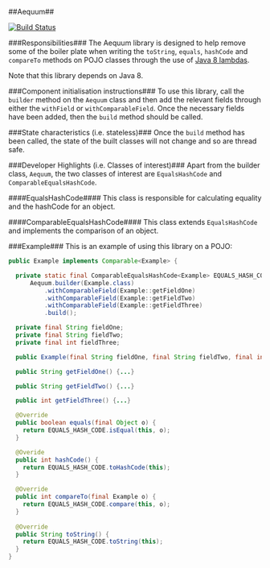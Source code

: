 ##Aequum##

[![Build Status](https://travis-ci.org/wjam/aequum.svg?branch=master)](https://travis-ci.org/wjam/aequum)

###Responsibilities###
The Aequum library is designed to help remove some of the boiler plate when
writing the `toString`, `equals`, `hashCode` and `compareTo` methods on POJO classes through the
use of [Java 8 lambdas](http://docs.oracle.com/javase/tutorial/java/javaOO/lambdaexpressions.html).

Note that this library depends on Java 8.

###Component initialisation instructions###
To use this library, call the `builder` method on the `Aequum` class and then
add the relevant fields through either the `withField` or `withComparableField`.
Once the necessary fields have been added, then the `build` method should be
called.

###State characteristics (i.e. stateless)###
Once the `build` method has been called, the state of the built classes will not
change and so are thread safe.

###Developer Highlights (i.e. Classes of interest)###
Apart from the builder class, `Aequum`, the two classes of interest are
`EqualsHashCode` and `ComparableEqualsHashCode`.

####EqualsHashCode####
This class is responsible for calculating equality and the hashCode for an
object.

####ComparableEqualsHashCode####
This class extends `EqualsHashCode` and implements the comparison of an object.

###Example###
This is an example of using this library on a POJO:

````java
public Example implements Comparable<Example> {

  private static final ComparableEqualsHashCode<Example> EQUALS_HASH_CODE =
      Aequum.builder(Example.class)
          .withComparableField(Example::getFieldOne)
          .withComparableField(Example::getFieldTwo)
          .withComparableField(Example::getFieldThree)
          .build();

  private final String fieldOne;
  private final String fieldTwo;
  private final int fieldThree;

  public Example(final String fieldOne, final String fieldTwo, final int fieldThree) {...}

  public String getFieldOne() {...}

  public String getFieldTwo() {...}

  public int getFieldThree() {...}

  @Override
  public boolean equals(final Object o) {
    return EQUALS_HASH_CODE.isEqual(this, o);
  }

  @Overide
  public int hashCode() {
    return EQUALS_HASH_CODE.toHashCode(this);
  }

  @Override
  public int compareTo(final Example o) {
    return EQUALS_HASH_CODE.compare(this, o);
  }
  
  @Override
  public String toString() {
    return EQUALS_HASH_CODE.toString(this);
  }
}
````
